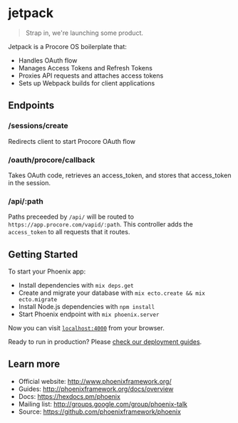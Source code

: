 # jetpack
> Strap in, we're launching some product.

Jetpack is a Procore OS boilerplate that:
  - Handles OAuth flow
  - Manages Access Tokens and Refresh Tokens
  - Proxies API requests and attaches access tokens
  - Sets up Webpack builds for client applications

## Endpoints
### /sessions/create
Redirects client to start Procore OAuth flow

### /oauth/procore/callback
Takes OAuth code, retrieves an access_token, and stores that access_token in the session.

### /api/:path
Paths preceeded by `/api/` will be routed to `https://app.procore.com/vapid/:path`.
This controller adds the `access_token` to all requests that it routes.

## Getting Started
To start your Phoenix app:

  * Install dependencies with `mix deps.get`
  * Create and migrate your database with `mix ecto.create && mix ecto.migrate`
  * Install Node.js dependencies with `npm install`
  * Start Phoenix endpoint with `mix phoenix.server`

Now you can visit [`localhost:4000`](http://localhost:4000) from your browser.

Ready to run in production? Please [check our deployment guides](http://www.phoenixframework.org/docs/deployment).

## Learn more

  * Official website: http://www.phoenixframework.org/
  * Guides: http://phoenixframework.org/docs/overview
  * Docs: https://hexdocs.pm/phoenix
  * Mailing list: http://groups.google.com/group/phoenix-talk
  * Source: https://github.com/phoenixframework/phoenix
